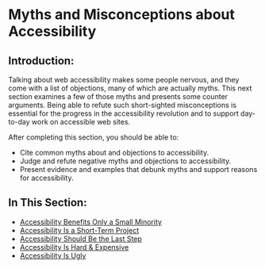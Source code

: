 # Myths and Misconceptions about Accessibility

## Introduction:

Talking about web accessibility makes some people nervous, and they come with a list of objections, many of which are actually myths. This next section examines a few of those myths and presents some counter arguments. Being able to refute such short-sighted misconceptions is essential for the progress in the accessibility revolution and to support day-to-day work on accessible web sites.

After completing this section, you should be able to:

- Cite common myths about and objections to accessibility.
- Judge and refute negative myths and objections to accessibility.
- Present evidence and examples that debunk myths and support reasons for accessibility.

## In This Section:

- [Accessibility Benefits Only a Small Minority](a11y-benefits-only-a-small-minority.md)
- [Accessibility Is a Short-Term Project](a11y-is-a-short-term-project.md)
- [Accessibility Should Be the Last Step](a11y-as-final-step.md)
- [Accessibility Is Hard & Expensive](a11y-is-hard-and-expensive.md)
- [Accessibility Is Ugly](a11y-is-ugly.md)
